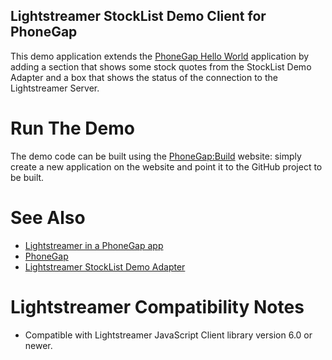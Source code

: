 Lightstreamer StockList Demo Client for PhoneGap
------------------------------------------------

This demo application extends the [PhoneGap Hello World](https://github.com/phonegap/phonegap-start) application by adding a section that shows some stock quotes from the StockList Demo Adapter and a box that shows the status of the connection to the Lightstreamer Server.


Run The Demo
============

The demo code can be built using the [PhoneGap:Build](https://build.phonegap.com/) website: simply create a new application on the website and point it to the GitHub project to be built.

See Also
========

*  [Lightstreamer in a PhoneGap app](http://blog.lightstreamer.com/2012/08/lightstreamer-in-phonegap-app.html)
*  [PhoneGap](http://phonegap.com/)
*  [Lightstreamer StockList Demo Adapter](https://github.com/Weswit/Lightstreamer-example-StockList-adapter-java)

Lightstreamer Compatibility Notes
=================================

*  Compatible with Lightstreamer JavaScript Client library version 6.0 or newer.